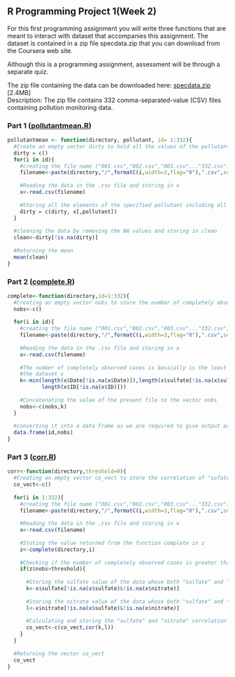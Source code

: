 ## R Programming Project 1(Week 2)

For this first programming assignment you will write three functions that are meant to interact with dataset that accompanies this assignment. The dataset is contained in a zip file specdata.zip that you can download from the Coursera web site.

Although this is a programming assignment, assessment will be through a separate quiz.



The zip file containing the data can be downloaded here:
[specdata.zip](https://d396qusza40orc.cloudfront.net/rprog%2Fdata%2Fspecdata.zip) [2.4MB]
</br>Description: The zip file contains 332 comma-separated-value (CSV) files containing pollution monitoring data. 

### Part 1 ([pollutantmean.R](https://github.com/ChirantanGanguly/datasciencecoursera/blob/master/Data%20Science%20Specialization/Data%20Science:%20Foundation%20Using%20R%20Specialization/R%20Programming/projects/pollutantmean.R))

```R
pollutantmean <- function(directory, pollutant, id= 1:332){
  #Create an empty vector dirty to hold all the values of the pollutant specified including the ones with NA
  dirty = c()
  for(i in id){
    #creating the file name ("001.csv","002.csv","003.csv"..."332.csv")
    filename<-paste(directory,"/",formatC(i,width=3,flag="0"),".csv",sep="")
    
    #Reading the data in the .csv file and storing in x
    x<-read.csv(filename)
    
    #Storing all the elements of the specified pollutant including all the NA values in dirty
    dirty = c(dirty, x[,pollutant])
  }
  
  #cleaning the data by removing the NA values and storing in clean
  clean<-dirty[!is.na(dirty)]
  
  #Returning the mean
  mean(clean)
}
```

### Part 2 ([complete.R](https://github.com/ChirantanGanguly/datasciencecoursera/blob/master/Data%20Science%20Specialization/Data%20Science:%20Foundation%20Using%20R%20Specialization/R%20Programming/projects/complete.R))
```R
complete<-function(directory,id=1:332){
  #Creating an empty vector nobs to store the number of completely observed cases in each data file.
  nobs<-c()
  
  for(i in id){
    #creating the file name ("001.csv","002.csv","003.csv"..."332.csv")
    filename<-paste(directory,"/",formatC(i,width=3,flag="0"),".csv",sep="")
    
    #Reading the data in the .csv file and storing in x
    x<-read.csv(filename)
    
    #The number of completely observed cases is basically is the least length of all the different component vectors of
    #the dataset x
    k<-min(length(x$Date[!is.na(x$Date)]),length(x$sulfate[!is.na(x$sulfate)]),length(x$nitrate[!is.na(x$nitrate)]),
           length(x$ID[!is.na(x$ID)]))
    
    #Concatenating the value of the present file to the vector nobs
    nobs<-c(nobs,k)
  }
  
  #converting it into a data frame as we are required to give output as a data frame
  data.frame(id,nobs)
}

```

### Part 3 ([corr.R](https://github.com/ChirantanGanguly/datasciencecoursera/blob/master/Data%20Science%20Specialization/Data%20Science:%20Foundation%20Using%20R%20Specialization/R%20Programming/projects/corr.R))
```R
corr<-function(directory,threshold=0){
  #Creating an empty vector co_vect to store the correlation of "sufate" and "nitrate" pollution in each file
  co_vect<-c()
  
  for(i in 1:332){
    #creating the file name ("001.csv","002.csv","003.csv"..."332.csv")
    filename<-paste(directory,"/",formatC(i,width=3,flag="0"),".csv",sep="")
    
    #Reading the data in the .csv file and storing in x
    x<-read.csv(filename)
    
    #Stoting the value returned from the function complete in z
    z<-complete(directory,i)
    
    #Checking if the number of completely observed cases is greater than the threshold
    if(z$nobs>threshold){
      
      #Storing the sulfate value of the data whose both "sulfate" and "nitrate" values are available
      k<-x$sulfate[!is.na(x$sulfate)&!is.na(x$nitrate)]
      
      #Storing the nitrate value of the data whose both "sulfate" and "nitrate" values are available
      l<-x$nitrate[!is.na(x$sulfate)&!is.na(x$nitrate)]
      
      #Calculating and storing the "sulfate" and "nitrate" correlation in co_vect
      co_vect<-c(co_vect,cor(k,l))
    }
  }
  
  #Returning the vector co_vect
  co_vect
}
```
